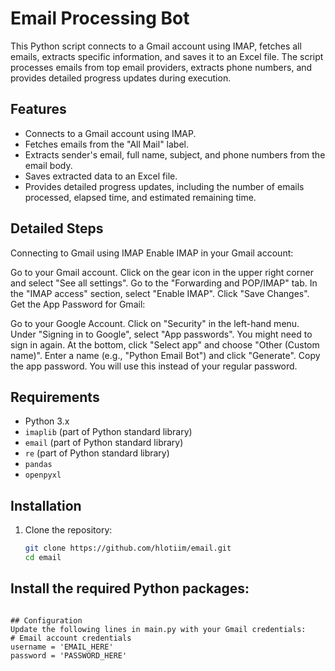 # Email Processing Bot
This Python script connects to a Gmail account using IMAP, fetches all emails, extracts specific information, and saves it to an Excel file. The script processes emails from top email providers, extracts phone numbers, and provides detailed progress updates during execution.

## Features
- Connects to a Gmail account using IMAP.
- Fetches emails from the "All Mail" label.
- Extracts sender's email, full name, subject, and phone numbers from the email body.
- Saves extracted data to an Excel file.
- Provides detailed progress updates, including the number of emails processed, elapsed time, and estimated remaining time.

## Detailed Steps
Connecting to Gmail using IMAP
Enable IMAP in your Gmail account:

Go to your Gmail account.
Click on the gear icon in the upper right corner and select "See all settings".
Go to the "Forwarding and POP/IMAP" tab.
In the "IMAP access" section, select "Enable IMAP".
Click "Save Changes".
Get the App Password for Gmail:

Go to your Google Account.
Click on "Security" in the left-hand menu.
Under "Signing in to Google", select "App passwords".
You might need to sign in again.
At the bottom, click "Select app" and choose "Other (Custom name)".
Enter a name (e.g., "Python Email Bot") and click "Generate".
Copy the app password. You will use this instead of your regular password.

## Requirements
- Python 3.x
- `imaplib` (part of Python standard library)
- `email` (part of Python standard library)
- `re` (part of Python standard library)
- `pandas`
- `openpyxl`

## Installation
1. Clone the repository:
   ```bash
   git clone https://github.com/hlotiim/email.git
   cd email

## Install the required Python packages:
```pip install pandas openpyxl

## Configuration
Update the following lines in main.py with your Gmail credentials:
# Email account credentials
username = 'EMAIL_HERE'
password = 'PASSWORD_HERE'
